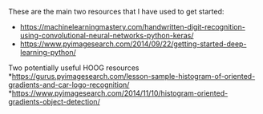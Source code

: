 These are the main two resources that I have used to get started:
* https://machinelearningmastery.com/handwritten-digit-recognition-using-convolutional-neural-networks-python-keras/
* https://www.pyimagesearch.com/2014/09/22/getting-started-deep-learning-python/

Two potentially useful HOOG resources
*https://gurus.pyimagesearch.com/lesson-sample-histogram-of-oriented-gradients-and-car-logo-recognition/
*https://www.pyimagesearch.com/2014/11/10/histogram-oriented-gradients-object-detection/